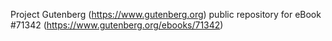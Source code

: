 Project Gutenberg (https://www.gutenberg.org) public repository
for eBook #71342 (https://www.gutenberg.org/ebooks/71342)

